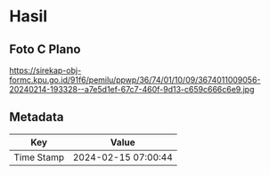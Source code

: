 # Hasil

## Foto C Plano

https://sirekap-obj-formc.kpu.go.id/91f6/pemilu/ppwp/36/74/01/10/09/3674011009056-20240214-193328--a7e5d1ef-67c7-460f-9d13-c659c666c6e9.jpg


## Metadata

| Key        | Value               |
| ---------- | ------------------- |
| Time Stamp | 2024-02-15 07:00:44 |



